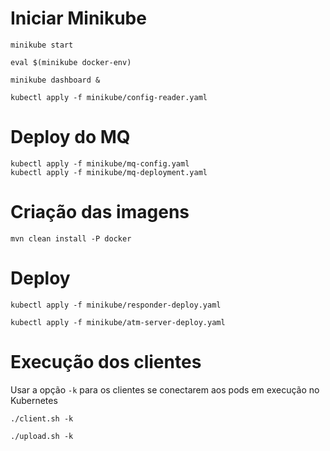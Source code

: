 
# Iniciar Minikube

    minikube start
    
    eval $(minikube docker-env)

    minikube dashboard &

    kubectl apply -f minikube/config-reader.yaml

# Deploy do MQ

    kubectl apply -f minikube/mq-config.yaml
    kubectl apply -f minikube/mq-deployment.yaml

# Criação das imagens

    mvn clean install -P docker
    
# Deploy

    kubectl apply -f minikube/responder-deploy.yaml
    
    kubectl apply -f minikube/atm-server-deploy.yaml

# Execução dos clientes

Usar a opção `-k` para os clientes se conectarem aos pods em execução no Kubernetes

    ./client.sh -k
    
    ./upload.sh -k
